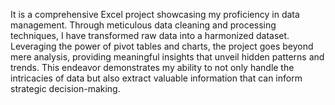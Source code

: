 It is a comprehensive Excel project showcasing my proficiency in data management. Through meticulous data cleaning and processing techniques, I have transformed raw data into a harmonized dataset. Leveraging the power of pivot tables and charts, the project goes beyond mere analysis, providing meaningful insights that unveil hidden patterns and trends. This endeavor demonstrates my ability to not only handle the intricacies of data but also extract valuable information that can inform strategic decision-making.

